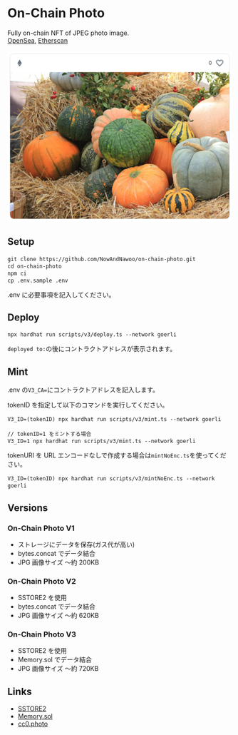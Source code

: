 # On-Chain Photo

Fully on-chain NFT of JPEG photo image.  
[OpenSea](https://testnets.opensea.io/ja/collection/onchainphoto),
[Etherscan](https://goerli.etherscan.io/address/0xf564f5B0B09a1E1f93c23a1c8878F541D84ecF60#code)

![](image/onchainphoto.png)

## Setup

```shell
git clone https://github.com/NowAndNawoo/on-chain-photo.git
cd on-chain-photo
npm ci
cp .env.sample .env
```

.env に必要事項を記入してください。

## Deploy

```shell
npx hardhat run scripts/v3/deploy.ts --network goerli
```

`deployed to:`の後にコントラクトアドレスが表示されます。

## Mint

.env の`V3_CA=`にコントラクトアドレスを記入します。

tokenID を指定して以下のコマンドを実行してください。

```shell
V3_ID=(tokenID) npx hardhat run scripts/v3/mint.ts --network goerli

// tokenID=1 をミントする場合
V3_ID=1 npx hardhat run scripts/v3/mint.ts --network goerli
```

tokenURI を URL エンコードなしで作成する場合は`mintNoEnc.ts`を使ってください。

```shell
V3_ID=(tokenID) npx hardhat run scripts/v3/mintNoEnc.ts --network goerli
```

## Versions

### On-Chain Photo V1

- ストレージにデータを保存(ガス代が高い)
- bytes.concat でデータ結合
- JPG 画像サイズ 〜約 200KB

### On-Chain Photo V2

- SSTORE2 を使用
- bytes.concat でデータ結合
- JPG 画像サイズ 〜約 620KB

### On-Chain Photo V3

- SSTORE2 を使用
- Memory.sol でデータ結合
- JPG 画像サイズ 〜約 720KB

## Links

- [SSTORE2](https://github.com/0xsequence/sstore2)
- [Memory.sol](https://github.com/ethereum/solidity-examples/blob/master/src/unsafe/Memory.sol)
- [cc0.photo](https://cc0.photo/2015/11/14/colorful-pumpkins/)
